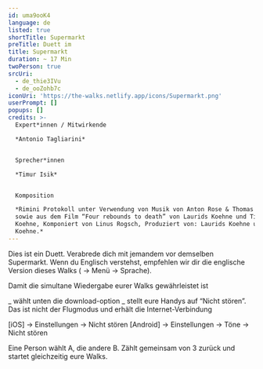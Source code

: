 ```yaml
---
id: uma9ooK4
language: de
listed: true
shortTitle: Supermarkt
preTitle: Duett im
title: Supermarkt
duration: ~ 17 Min
twoPerson: true
srcUri:
  - de_thie3IVu
  - de_ooZohb7c
iconUri: 'https://the-walks.netlify.app/icons/Supermarkt.png'
userPrompt: []
popups: []
credits: >-
  Expert*innen / Mitwirkende

  *Antonio Tagliarini*


  Sprecher*innen

  *Timur Isik*


  Komposition

  *Rimini Protokoll unter Verwendung von Musik von Anton Rose & Thomas Mielmann,
  sowie aus dem Film “Four rebounds to death” von Laurids Koehne und Tibor
  Koehne, Komponiert von Linus Rogsch, Produziert von: Laurids Koehne und Tibor
  Koehne.*
---
```

Dies ist ein Duett. Verabrede dich mit jemandem vor demselben Supermarkt. Wenn du Englisch verstehst, empfehlen wir dir die englische Version dieses Walks ( → Menü → Sprache).


Damit die simultane Wiedergabe eurer Walks gewährleistet ist

_ wählt unten die download-option 
_ stellt eure Handys auf “Nicht stören”. Das ist nicht der Flugmodus und erhält die Internet-Verbindung


[iOS] → Einstellungen → Nicht stören
[Android] → Einstellungen → Töne → Nicht stören


Eine Person wählt A, die andere B. Zählt gemeinsam von 3 zurück und startet gleichzeitig eure Walks.
